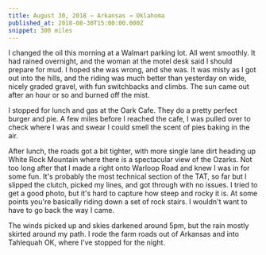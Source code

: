 ```yaml
---
title: August 30, 2018 — Arkansas → Oklahoma
published_at: 2018-08-30T15:00:00.000Z
snippet: 300 miles
---
```


I changed the oil this morning at a Walmart parking lot. All went smoothly. It had rained overnight, and the woman at the motel desk said I should prepare for mud. I hoped she was wrong, and she was. It was misty as I got out into the hills, and the riding was much better than yesterday on wide, nicely graded gravel, with fun switchbacks and climbs. The sun came out after an hour or so and burned off the mist.

<BigLazyImage src="https://s3.amazonaws.com/tat.honkytonk.in/13/IMG_2748.jpg" />
<BigLazyImage src="https://s3.amazonaws.com/tat.honkytonk.in/13/IMG_2755.jpg" />
<BigLazyImage src="https://s3.amazonaws.com/tat.honkytonk.in/13/IMG_2765.jpg" />
<BigLazyImage src="https://s3.amazonaws.com/tat.honkytonk.in/13/IMG_2766.jpg" />

I stopped for lunch and gas at the Oark Cafe. They do a pretty perfect burger and pie. A few miles before I reached the cafe, I was pulled over to check where I was and swear I could smell the scent of pies baking in the air.

After lunch, the roads got a bit tighter, with more single lane dirt heading up White Rock Mountain where there is a spectacular view of the Ozarks. Not too long after that I made a right onto Warloop Road and knew I was in for some fun. It's probably the most technical section of the TAT, so far but I slipped the clutch, picked my lines, and got through with no issues. I tried to get a good photo, but it's hard to capture how steep and rocky it is. At some points you're basically riding down a set of rock stairs. I wouldn't want to have to go back the way I came.

<BigLazyImage src="https://s3.amazonaws.com/tat.honkytonk.in/13/IMG_2782.jpg" />
<BigLazyImage src="https://s3.amazonaws.com/tat.honkytonk.in/13/IMG_2784.jpg" />
<BigLazyImage src="https://s3.amazonaws.com/tat.honkytonk.in/13/IMG_2790.jpg" />
<BigLazyImage src="https://s3.amazonaws.com/tat.honkytonk.in/13/IMG_2792.jpg" />

The winds picked up and skies darkened around 5pm, but the rain mostly skirted around my path. I rode the farm roads out of Arkansas and into Tahlequah OK, where I've stopped for the night.

<BigLazyImage src="https://s3.amazonaws.com/tat.honkytonk.in/13/IMG_2799.jpg" />
